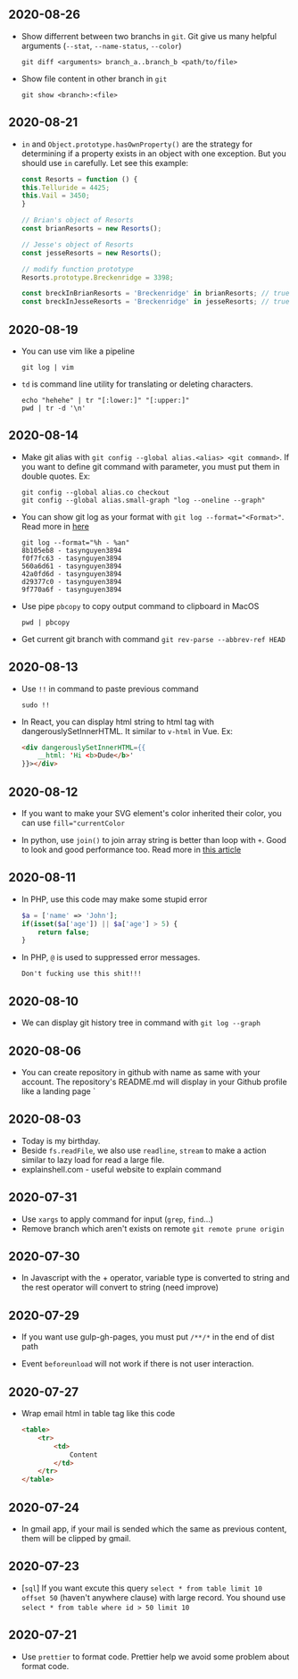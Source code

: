 ## 2020-08-26

- Show differrent between two branchs in `git`. Git give us many helpful arguments (`--stat`, `--name-status`, `--color`)

    ```
    git diff <arguments> branch_a..branch_b <path/to/file>
    ```

- Show file content in other branch in `git`

    ```
    git show <branch>:<file>
    ```

## 2020-08-21

- `in` and `Object.prototype.hasOwnProperty()` are the strategy  for determining if a property exists in an object with one exception. But you should use `in` carefully. Let see this example:

    ```js
    const Resorts = function () {
    this.Telluride = 4425;
    this.Vail = 3450;
    }

    // Brian's object of Resorts
    const brianResorts = new Resorts();

    // Jesse's object of Resorts
    const jesseResorts = new Resorts();

    // modify function prototype
    Resorts.prototype.Breckenridge = 3398;

    const breckInBrianResorts = 'Breckenridge' in brianResorts; // true
    const breckInJesseResorts = 'Breckenridge' in jesseResorts; // true
    ```

## 2020-08-19

- You can use vim like a pipeline

    ```
    git log | vim
    ```

- `td` is command line utility for translating or deleting characters.

    ```
    echo "hehehe" | tr "[:lower:]" "[:upper:]"
    pwd | tr -d '\n'
    ```

## 2020-08-14

- Make git alias with `git config --global alias.<alias> <git command>`. If you want to define git command with parameter, you must put them in double quotes. Ex:

    ```
    git config --global alias.co checkout
    git config --global alias.small-graph "log --oneline --graph"
    ```

- You can show git log as your format with `git log --format="<Format>"`. Read more in [here](https://git-scm.com/docs/pretty-formats)

    ```
    git log --format="%h - %an"
    8b105eb8 - tasynguyen3894
    f0f7fc63 - tasynguyen3894
    560a6d61 - tasynguyen3894
    42a0fd6d - tasynguyen3894
    d29377c0 - tasynguyen3894
    9f770a6f - tasynguyen3894
    ```

- Use pipe `pbcopy` to copy output command to clipboard in MacOS

    ```
    pwd | pbcopy
    ```

- Get current git branch with command `git rev-parse --abbrev-ref HEAD`

## 2020-08-13

- Use `!!` in command to paste previous command

    ```
    sudo !!
    ```
- In React, you can display html string to html tag with dangerouslySetInnerHTML. It similar to `v-html` in Vue. Ex:

    ```html
    <div dangerouslySetInnerHTML={{
        __html: 'Hi <b>Dude</b>'
    }}></div>
    ```

## 2020-08-12

- If you want to make your SVG element's color inherited their color, you can use `fill="currentColor`

- In python, use `join()` to join array string is better than loop with `+`. Good to look and good performance too. Read more in [this article](https://towardsdatascience.com/do-not-use-to-join-strings-in-python-f89908307273)

## 2020-08-11

- In PHP, use this code may make some stupid error

    ```php
    $a = ['name' => 'John'];
    if(isset($a['age']) || $a['age'] > 5) {
        return false;
    }
    ```

- In PHP, `@` is used to suppressed error messages.

    ```
    Don't fucking use this shit!!!
    ```

## 2020-08-10

- We can display git history tree in command with `git log --graph`

## 2020-08-06

- You can create repository in github with name as same with your account. The repository's README.md will display in your Github profile like a landing page
`
## 2020-08-03

- Today is my birthday.
- Beside `fs.readFile`, we also use `readline`, `stream` to make a action similar to lazy load for read a large file.
- explainshell.com - useful website to explain command

## 2020-07-31

- Use `xargs` to apply command for input (`grep`, `find`...)
- Remove branch which aren't exists on remote `git remote prune origin`

## 2020-07-30

- In Javascript with the + operator, variable type is converted to string and the rest operator will convert to string (need improve)

## 2020-07-29

- If you want use gulp-gh-pages, you must put `/**/*` in the end of dist path

- Event `beforeunload` will not work if there is not user interaction.

## 2020-07-27

- Wrap email html in table tag like this code

    ```html
    <table>
        <tr>
            <td>
                Content
            </td>
        </tr>
    </table>
    ```

## 2020-07-24

- In gmail app, if your mail is sended which the same as previous content, them will be clipped by gmail.

## 2020-07-23

- [`sql`] If you want excute this query `select * from table limit 10 offset 50` (haven't anywhere clause) with large record. You shound use `select * from table where id > 50 limit 10` 

## 2020-07-21

- Use `prettier` to format code. Prettier help we avoid some problem about format code.